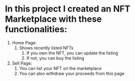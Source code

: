 


# In this project I created an NFT Marketplace with these functionalities:
1. Home Page:
    1. Shows recently listed NFTs
        1. If you own the NFT, you can update the listing
        2. If not, you can buy the listing
2. Sell Page:
    1. You can list your NFT on the marketplace
    2. You can also withdraw your proceeds from this page



